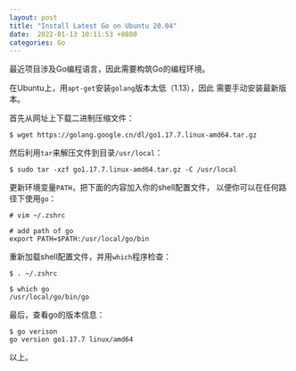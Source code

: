 ```yaml
---
layout: post
title: "Install Latest Go on Ubuntu 20.04"
date:  2022-01-13 10:11:53 +0800
categories: Go
---
```


最近项目涉及Go编程语言，因此需要构筑Go的编程环境。

在Ubuntu上，用`apt-get`安装`golang`版本太低（1.13），因此
需要手动安装最新版本。

首先从网址上下载二进制压缩文件：
```
$ wget https://golang.google.cn/dl/go1.17.7.linux-amd64.tar.gz
```

然后利用`tar`来解压文件到目录`/usr/local`：
```
$ sudo tar -xzf go1.17.7.linux-amd64.tar.gz -C /usr/local
```

更新环境变量`PATH`，把下面的内容加入你的shell配置文件，
以便你可以在任何路径下使用`go`：
```
# vim ~/.zshrc

# add path of go
export PATH=$PATH:/usr/local/go/bin
```

重新加载shell配置文件，并用`which`程序检查：
```
$ . ~/.zshrc

$ which go
/usr/local/go/bin/go
```

最后，查看go的版本信息：
```
$ go verison
go version go1.17.7 linux/amd64
```

以上。
